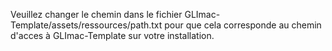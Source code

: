 Veuillez changer le chemin dans le fichier GLImac-Template/assets/ressources/path.txt pour que cela corresponde
au chemin d'acces à GLImac-Template sur votre installation.
